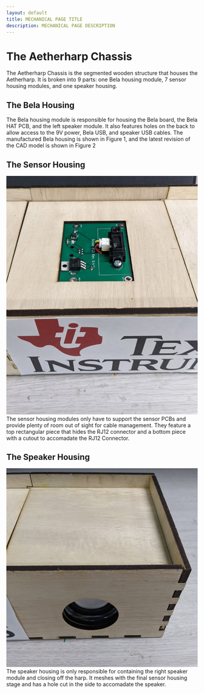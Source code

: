 ```yaml
---
layout: default
title: MECHANICAL PAGE TITLE
description: MECHANICAL PAGE DESCRIPTION
---
```


# The Aetherharp Chassis
The Aetherharp Chassis is the segmented wooden structure that houses the Aetherharp. It is broken into 9 parts: one Bela housing module, 7 sensor housing modules, and one speaker housing.

## The Bela Housing
The Bela housing module is responsible for housing the Bela board, the Bela HAT PCB, and the left speaker module. It also features holes on the back to allow access to the 9V power, Bela USB, and speaker USB cables. The manufactured Bela housing is shown in Figure 1, and the latest revision of the CAD model is shown in Figure 2


## The Sensor Housing
![SensorHousingImage](assets/images/sensor-housing.png "Sensor Housing")
The sensor housing modules only have to support the sensor PCBs and provide plenty of room out of sight for cable management. They feature a top rectangular piece that hides the RJ12 connector and a bottom piece with a cutout to accomadate the RJ12 Connector.

## The Speaker Housing
![SpeakerHousingImage](assets/images/speaker-housing.png "Speaker Housing")
The speaker housing is only responsible for containing the right speaker module and closing off the harp. It meshes with the final sensor housing stage and has a hole cut in the side to accomadate the speaker.
